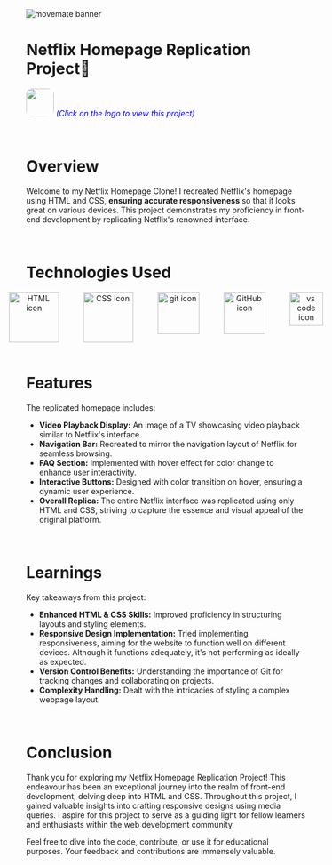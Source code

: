 <img src="" alt="movemate banner" >

# Netflix Homepage Replication Project🍿

[<img src="https://cdn4.iconfinder.com/data/icons/logos-and-brands/512/227_Netflix_logo-512.png" width="50" height="50" style="border-radius: 10px;" target="_main">](https://harshilshrma.github.io/Netflix-Clone/) <span style="color:blue">_(Click on the logo to view this project)_</span>

<br> 

# Overview
Welcome to my Netflix Homepage Clone! I recreated Netflix's homepage using HTML and CSS, <strong>ensuring accurate responsiveness</strong> so that it looks great on various devices. This project demonstrates my proficiency in front-end development by replicating Netflix's renowned interface.

<br>

# Technologies Used

<!-- Technologies Used -->
<div style="text-align: center;">
  <div style="display: flex; justify-content: center; gap: 20px;">
    <img src="https://user-images.githubusercontent.com/25181517/192158954-f88b5814-d510-4564-b285-dff7d6400dad.png" alt="HTML icon" height="90px" title="HTML">
    &nbsp;
    <img src="https://user-images.githubusercontent.com/25181517/183898674-75a4a1b1-f960-4ea9-abcb-637170a00a75.png" alt="CSS icon" height="90px" title="CSS">
    &nbsp;
    <img src="https://user-images.githubusercontent.com/25181517/192108372-f71d70ac-7ae6-4c0d-8395-51d8870c2ef0.png" alt="git icon" height="75px" title="Git">
    &nbsp;
    <img src="https://user-images.githubusercontent.com/25181517/192108374-8da61ba1-99ec-41d7-80b8-fb2f7c0a4948.png" alt="GitHub icon" height="75px" title="GitHub">
    &nbsp;
    <img src="https://user-images.githubusercontent.com/25181517/192108891-d86b6220-e232-423a-bf5f-90903e6887c3.png" alt="vs code icon" height="60px" title="Microsoft Visual Studio">
  </div>
</div>

<br>

# Features
The replicated homepage includes:

<ul>
    <li>
        <strong>Video Playback Display:</strong> An image of a TV showcasing video playback similar to Netflix's interface.
    </li>
    <li>
        <strong>Navigation Bar:</strong> Recreated to mirror the navigation layout of Netflix for seamless browsing.
    </li>
    <li>
        <strong>FAQ Section:</strong> Implemented with hover effect for color change to enhance user interactivity.
    </li>
    <li>
        <strong>Interactive Buttons:</strong> Designed with color transition on hover, ensuring a dynamic user experience.
    </li>
    <li>
        <strong>Overall Replica:</strong> The entire Netflix interface was replicated using only HTML and CSS, striving to capture the essence and visual appeal of the original platform.
    </li>
</ul>


<br>

# Learnings
Key takeaways from this project:

<ul>
    <li><strong>Enhanced HTML & CSS Skills:</strong> Improved proficiency in structuring layouts and styling elements.</li>
    <li><strong>Responsive Design Implementation:</strong> Tried implementing responsiveness, aiming for the website to function well on different devices. Although it functions adequately, it's not performing as ideally as expected.</li>
    <li><strong>Version Control Benefits:</strong> Understanding the importance of Git for tracking changes and collaborating on projects.</li>
    <li><strong>Complexity Handling:</strong> Dealt with the intricacies of styling a complex webpage layout.</li>
</ul>


<br>

# Conclusion

Thank you for exploring my Netflix Homepage Replication Project! This endeavour has been an exceptional journey into the realm of front-end development, delving deep into HTML and CSS. Throughout this project, I gained valuable insights into crafting responsive designs using media queries. I aspire for this project to serve as a guiding light for fellow learners and enthusiasts within the web development community.

Feel free to dive into the code, contribute, or use it for educational purposes. Your feedback and contributions are immensely valuable.

<br>

